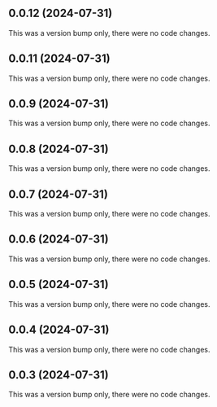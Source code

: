 ## 0.0.12 (2024-07-31)

This was a version bump only, there were no code changes.

## 0.0.11 (2024-07-31)

This was a version bump only, there were no code changes.

## 0.0.9 (2024-07-31)

This was a version bump only, there were no code changes.

## 0.0.8 (2024-07-31)

This was a version bump only, there were no code changes.

## 0.0.7 (2024-07-31)

This was a version bump only, there were no code changes.

## 0.0.6 (2024-07-31)

This was a version bump only, there were no code changes.

## 0.0.5 (2024-07-31)

This was a version bump only, there were no code changes.

## 0.0.4 (2024-07-31)

This was a version bump only, there were no code changes.

## 0.0.3 (2024-07-31)

This was a version bump only, there were no code changes.